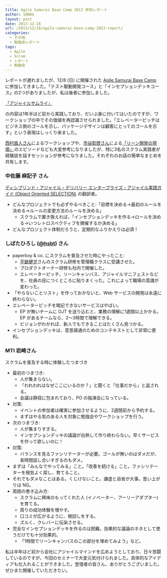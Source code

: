 ```yaml
---
title: Agile Samurai Base Camp 2013 参加レポート
author: 1000k
layout: post
date: 2013-12-16
url: /2013/12/16/agile-samurai-base-camp-2013-report/
categories:
  - その他
  - 勉強会レポート
tags:
  - Agile
  - Scrum
  - レポート
  - 勉強会
---
```

レポートが遅れましたが、12/8 (日) に開催された [Agile Samurai Base Camp](http://www.agilesamuraibasecamp.org/) に参加してきました。「テスト駆動開発コース」と「インセプションデッキコース」の2つがありましたが、私は後者に参加しました。

[「アジャイルサムライ」](http://www.amazon.co.jp/gp/product/4274068560/ref=as_li_ss_tl?ie=UTF8&camp=247&creative=7399&creativeASIN=4274068560&linkCode=as2&tag=1000k-22)<img src="http://ir-jp.amazon-adsystem.com/e/ir?t=1000k-22&l=as2&o=9&a=4274068560" width="1" height="1" border="0" alt="" style="border:none !important; margin:0px !important;" />

の内容は1年半ほど前から実践しており、だいぶ身に付いてはいたのですが、ワークショップの中でその価値を再認識させられました。「エレベーターピッチはビジネス側のゴールを示し、パッケージデザインは顧客にとってのゴールを示す」という表現はしっくり来ました。

[西村直人さん](https://twitter.com/nawoto)によるワークショップや、[市谷聡啓さん](https://twitter.com/papanda)による[「リーン開発の現場」](http://www.amazon.co.jp/gp/product/427406932X/ref=as_li_ss_tl?ie=UTF8&camp=247&creative=7399&creativeASIN=427406932X&linkCode=as2&tag=1000k-22)<img src="http://ir-jp.amazon-adsystem.com/e/ir?t=1000k-22&l=as2&o=9&a=427406932X" width="1" height="1" border="0" alt="" style="border:none !important; margin:0px !important;" />のエピソードなども大変参考になりましたが、特に3名のスクラム実践者が経験談を話すセッションが参考になりました。それぞれのお話の簡単なまとめを共有します。

<!--more-->

### 中佐藤 麻記子 さん

[ディシプリンド・アジャイル・デリバリー エンタープライズ・アジャイル実践ガイド (Object Oriented SELECTION)](http://www.amazon.co.jp/gp/product/4798130613/ref=as_li_ss_tl?ie=UTF8&camp=247&creative=7399&creativeASIN=4798130613&linkCode=as2&tag=1000k-22) <img src="http://ir-jp.amazon-adsystem.com/e/ir?t=1000k-22&l=as2&o=9&a=4798130613" width="1" height="1" border="0" alt="" style="border:none !important; margin:0px !important;" />の翻訳者。

  * どんなプロジェクトでも必ずやるべきこと:「目標を決める→最初のルールを決める→ルールの変更方法のルールを決める」
      * スクラムで置き換えれば、「インセプションデッキを作る→ロールを決める→いつレトロスペクティブを開催するか決める」
  * どんなプロジェクト体制だろうと、定期的なふりかえりは必須！

### しばたひろし ([@hsbt](https://twitter.com/hsbt)) さん

  * paperboy & co. にスクラムを普及させた時にやったこと:
      * [平鍋健児](https://twitter.com/hiranabe)さんのスクラム研修を管理職クラスに受講させた。
      * プロダクトオーナー研修も社内で開催した。
      * エレベーターピッチ、リーンキャンバス、アジャイルマニフェストなどを、社員の目につくところに貼りまくった。これによって職場の意識が変わった。
  * 「やらないことリスト」を作っておかないと、Web サービスの開発は永遠に終わらない。
  * エレベーターピッチを暗記できないサービスはやばい。
      * EP が無いチームに OJT を送り込むと、業務の理解に1週間以上かかる。EP があるチームなら、2～3時間で理解できる。
      * ビジョンがわかれば、新人でもできることはたくさん見つかる。
  * インセプションデッキは、意思疎通のためのコンテキストとして非常に便利。

### MTI 岩崎さん

スクラムを普及する時に体験したつまづき

  * 最初のつまづき:
      * 人が集まらない。
      * 「われわれはなぜここにいるのか？」と聞くと「仕事だから」と返される。
      * 会議は静寂に包まれており、PO の独演会になっている。
  * 対策:
      * イベントの参加者は確実に参加させるように、2週間前から予約する。
      * まずはやる気のある人を対象に勉強会やワークショップを行う。
  * 次のつまづき:
      * 人が集まりすぎる。
      * インセプションデッキの議論が白熱して作り終わらない。早くサービスを作って欲しいのに！
  * 対策:
      * バランスを見るファシリテーターが必要。ゴールが無いのはダメだが、長時間話し合いすぎるのもダメ。
  * まずは「みんなでやってみる」こと。「改善を続ける」こと。ファシリテーターを根気よく探し、育てること。
  * それでもダメなことはある。くじけないこと。謙虚と自省が大事。思い上がりは NG。
  * 周囲の巻き込み方:
      * スクラムに興味のもってくれた人 (イノベーター、アーリーアダプター) を育てる。
      * 周りの成功体験を増やす。
      * 口コミが広がるように、根回しをする。
      * ズルく、クレバーに伝染させる。
  * 完全なインセプションデッキを作るのは困難。効果的な議論のネタとして使うだけでも十分効果的。
      * 「1時間でリーンキャンバスのこの部分を埋めてみよう」など。

私は半年ほど前から会社にアジャイルマインドを広めようとしており、日々苦闘しているのですが、今回のセミナーで大変元気付けられました。具体的なアイディアも仕入れることができました。登壇者の皆さん、ありがとうございました。ぜひまた開催していただきたい。